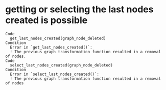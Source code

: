 # getting or selecting the last nodes created is possible

    Code
      get_last_nodes_created(graph_node_deleted)
    Condition
      Error in `get_last_nodes_created()`:
      ! The previous graph transformation function resulted in a removal of nodes.
    Code
      select_last_nodes_created(graph_node_deleted)
    Condition
      Error in `select_last_nodes_created()`:
      ! The previous graph transformation function resulted in a removal of nodes

